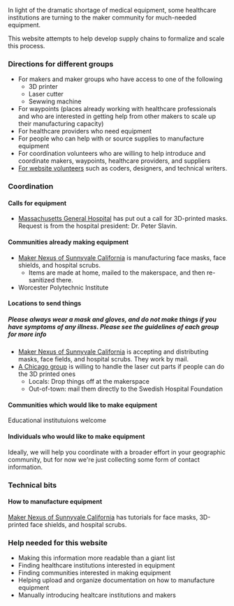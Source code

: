 In light of the dramatic shortage of medical equipment, some healthcare institutions are turning to the maker community for much-needed equipment.

This website attempts to help develop supply chains to formalize and scale this process.

### Directions for different groups

- For makers and maker groups who have access to one of the following
  - 3D printer
  - Laser cutter
  - Sewwing machine
- For waypoints (places already working with healthcare professionals and who are interested in getting help from other makers to scale up their manufacturing capacity)
- For healthcare providers who need equipment
- For people who can help with or source supplies to manufacture equipment
- For coordination volunteers who are willing to help introduce and coordinate makers, waypoints, healthcare providers, and suppliers
- [For website volunteers](readme.html) such as coders, designers, and technical writers.

### Coordination

#### Calls for equipment

- [Massachusetts General Hospital](https://www.nbcboston.com/news/coronavirus/mgh-desperately-needs-supplies-president-says/2094292/) has put out a call for 3D-printed masks. Request is from the hospital president: Dr. Peter Slavin.

#### Communities already making equipment

- [Maker Nexus of Sunnyvale California](http://makernexuswiki.com/index.php?title=MN_COVID_Response) is manufacturing face masks, face shields, and hospital scrubs.
  - Items are made at home, mailed to the makerspace, and then re-sanitized there.
- Worcester Polytechnic Institute

#### Locations to send things

##### Please always wear a mask and gloves, and do not make things if you have symptoms of any illness. Please see the guidelines of each group for more info

- [Maker Nexus of Sunnyvale California](http://makernexuswiki.com/index.php?title=MN_COVID_Response) is accepting and distributing masks, face fields, and hospital scrubs. They work by mail.
- [A Chicago group](https://www.facebook.com/groups/512046289743405/about/) is willing to handle the laser cut parts if people can do the 3D printed ones
  - Locals: Drop things off at the makerspace
  - Out-of-town: mail them directly to the Swedish Hospital Foundation

#### Communities which would like to make equipment

Educational institutuions welcome

#### Individuals who would like to make equipment

Ideally, we will help you coordinate with a broader effort in your geographic community, but for now we're just collecting some form of contact information.

### Technical bits

#### How to manufacture equipment

[Maker Nexus of Sunnyvale California](http://makernexuswiki.com/index.php?title=MN_COVID_Response) has tutorials for face masks, 3D-printed face shields, and hospital scrubs.

### Help needed for this website

- Making this information more readable than a giant list
- Finding healthcare institutions interested in equipment
- Finding communities interested in making equipment
- Helping upload and organize documentation on how to manufacture equipment
- Manually introducing healtcare institutions and makers
